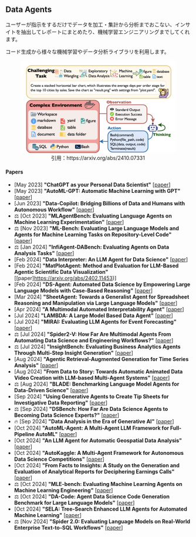 ## Data Agents
ユーザーが指示をするだけでデータを加工・集計から分析までおこない、インサイトを抽出してレポートにまとめたり、機械学習エンジニアリングまでしてくれます。

コード生成から様々な機械学習やデータ分析ライブラリを利用します。
<figure style="text-align: center;">
    <img alt="" src="../assets/data_agent.png" width="500" />
    <figcaption style="text-align: center;">引用：https://arxiv.org/abs/2410.07331</figcaption>
</figure>

#### Papers
* [May 2023] **"ChatGPT as your Personal Data Scientist"** [[paper](https://arxiv.org/abs/2305.13657)]
* [May 2023] **"AutoML-GPT: Automatic Machine Learning with GPT"** [[paper](https://arxiv.org/abs/2305.02499)]
* [Jun 2023] **"Data-Copilot: Bridging Billions of Data and Humans with Autonomous Workflow"** [[paper](https://arxiv.org/abs/2306.07209)]
* ⚖️ [Oct 2023] **"MLAgentBench: Evaluating Language Agents on Machine Learning Experimentation"** [[paper](https://arxiv.org/abs/2310.03302)]
* ⚖️ [Nov 2023] **"ML-Bench: Evaluating Large Language Models and Agents for Machine Learning Tasks on Repository-Level Code"** [[paper](https://arxiv.org/abs/2311.09835)]
* ⚖️ [Jan 2024] **"InfiAgent-DABench: Evaluating Agents on Data Analysis Tasks"** [[paper](https://arxiv.org/abs/2401.05507)]
* [Feb 2024] **"Data Interpreter: An LLM Agent for Data Science"** [[paper](https://arxiv.org/abs/2402.18679)]
* [Feb 2024] **"MatPlotAgent: Method and Evaluation for LLM-Based Agentic Scientific Data Visualization"** [[paper]https://arxiv.org/abs/2402.11453)]
* [Feb 2024] **"DS-Agent: Automated Data Science by Empowering Large Language Models with Case-Based Reasoning"** [[paper](https://arxiv.org/abs/2402.17453)]
* [Mar 2024] **"SheetAgent: Towards a Generalist Agent for Spreadsheet Reasoning and Manipulation via Large Language Models"** [[paper](https://arxiv.org/abs/2403.03636)]
* [Apr 2024] **"A Multimodal Automated Interpretability Agent"** [[paper](https://arxiv.org/abs/2404.14394)]
* [Jul 2024] **"LAMBDA: A Large Model Based Data Agent"** [[paper](https://arxiv.org/abs/2407.17535)]
* [Jul 2024] **"MIRAI: Evaluating LLM Agents for Event Forecasting"** [[paper](https://arxiv.org/abs/2407.01231)]
* ⚖️ [Jul 2024] **"Spider2-V: How Far Are Multimodal Agents From Automating Data Science and Engineering Workflows?"** [[paper](https://arxiv.org/abs/2407.10956)]
* ⚖️ [Jul 2024] **"InsightBench: Evaluating Business Analytics Agents Through Multi-Step Insight Generation"** [[paper](https://arxiv.org/abs/2407.06423)]
* [Aug 2024] **"Agentic Retrieval-Augmented Generation for Time Series Analysis"** [[paper](https://arxiv.org/abs/2408.14484)]
* [Aug 2024] **"From Data to Story: Towards Automatic Animated Data Video Creation with LLM-based Multi-Agent Systems"** [[paper](https://arxiv.org/abs/2408.03876)]
* ⚖️ [Aug 2024] **"BLADE: Benchmarking Language Model Agents for Data-Driven Science"** [[paper](https://arxiv.org/abs/2408.09667)]
* [Sep 2024] **"Using Generative Agents to Create Tip Sheets for Investigative Data Reporting"** [[paper](https://arxiv.org/abs/2409.07286)]
* ⚖️ [Sep 2024] **"DSBench: How Far Are Data Science Agents to Becoming Data Science Experts?"** [[paper](https://arxiv.org/abs/2409.07703)]
* 🔥 [Sep 2024] **"Data Analysis in the Era of Generative AI"** [[paper](https://arxiv.org/abs/2409.18475)]
* [Oct 2024] **"AutoML-Agent: A Multi-Agent LLM Framework for Full-Pipeline AutoML"** [[paper](https://arxiv.org/abs/2410.02958)]
* [Oct 2024] **"An LLM Agent for Automatic Geospatial Data Analysis"** [[paper](https://arxiv.org/abs/2410.18792)]
* [Oct 2024] **"AutoKaggle: A Multi-Agent Framework for Autonomous Data Science Competitions"** [[paper](https://arxiv.org/abs/2410.20424)]
* [Oct 2024] **"From Facts to Insights: A Study on the Generation and Evaluation of Analytical Reports for Deciphering Earnings Calls"** [[paper](https://arxiv.org/abs/2410.01039)]
* ⚖️ [Oct 2024] **"MLE-bench: Evaluating Machine Learning Agents on Machine Learning Engineering"** [[paper](https://arxiv.org/abs/2410.07095)]
* ⚖️ [Oct 2024] **"DA-Code: Agent Data Science Code Generation Benchmark for Large Language Models"** [[paper](https://arxiv.org/abs/2410.07331)]
* [Oct 2024] **"SELA: Tree-Search Enhanced LLM Agents for Automated Machine Learning"** [[paper](https://arxiv.org/abs/2410.17238)]
* ⚖️ [Nov 2024] **"Spider 2.0: Evaluating Language Models on Real-World Enterprise Text-to-SQL Workflows"** [[paper](https://arxiv.org/abs/2411.07763)]
